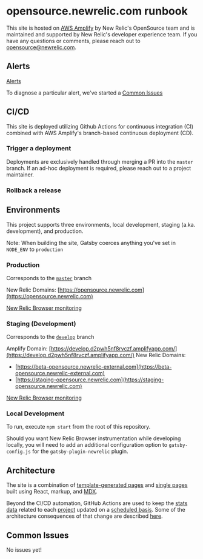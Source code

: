 # opensource.newrelic.com runbook

This site is hosted on [AWS Amplify](https://aws.amazon.com/amplify/) by New Relic's OpenSource team and is maintained and supported by New Relic's developer experience team. If you have any questions or comments, please reach out to opensource@newrelic.com.

## Alerts

[Alerts](https://staging-one.newrelic.com/launcher/nrai.launcher?launcher=eyJhY2NvdW50SWQiOjEwMTc1MTA2fQ==&pane=eyJuZXJkbGV0SWQiOiJhbGVydGluZy11aS1jbGFzc2ljLnBvbGljaWVzIiwibmF2IjoiUG9saWNpZXMiLCJwb2xpY3lJZCI6IjUzNjE3In0=&sidebars[0]=eyJuZXJkbGV0SWQiOiJucmFpLm5hdmlnYXRpb24tYmFyIiwibmF2IjoiUG9saWNpZXMifQ==)

To diagnose a particular alert, we've started a [Common Issues](#Common-Issues)

## CI/CD

This site is deployed utilizing Github Actions for continuous integration (CI) combined with AWS Amplify's branch-based continuous deployment (CD).

### Trigger a deployment

Deployments are exclusively handled through merging a PR into the `master` branch. If an ad-hoc deployment is required, please reach out to a project maintainer.

### Rollback a release

<!-- TO DO -->

## Environments

This project supports three environments, local development, staging (a.ka. development), and production.

Note: When building the site, Gatsby coerces anything you've set in `NODE_ENV` to `production`

### Production

Corresponds to the [`master`](https://github.com/newrelic/opensource-website/master/develop) branch

New Relic Domains: [https://opensource.newrelic.com](https://opensource.newrelic.com)

[New Relic Browser monitoring](https://staging-one.newrelic.com/launcher/nr1-core.explorer?launcher=eyJVTlNUQUJMRV9maWx0ZXJzIjpbeyJ0eXBlIjoic2VhcmNoUXVlcnkiLCJ2YWx1ZSI6Im9wZW5zb3VyY2UifV0sInRhZ3MiOnt9LCJ0aW1lUmFuZ2UiOnsiYmVnaW5fdGltZSI6bnVsbCwiZW5kX3RpbWUiOm51bGwsImR1cmF0aW9uIjoxODAwMDAwfSwiJGlzRmFsbGJhY2tUaW1lUmFuZ2UiOnRydWV9&pane=eyJuZXJkbGV0SWQiOiJicm93c2VyLWVudGl0eS1wcmV2aWV3LmJyb3dzZXItYXBwbGljYXRpb24tcHJldmlldyIsImlzT3ZlcnZpZXciOnRydWUsImVudGl0eUlkIjoiTVRBeE56VXhNRFo4UWxKUFYxTkZVbnhCVUZCTVNVTkJWRWxQVG53eU1UVTBOemsyTkEifQ==&sidebars[0]=eyJuZXJkbGV0SWQiOiJucjEtY29yZS5hY3Rpb25zIiwiZW50aXR5SWQiOiJNVEF4TnpVeE1EWjhRbEpQVjFORlVueEJVRkJNU1VOQlZFbFBUbnd5TVRVME56azJOQSIsInNlbGVjdGVkTmVyZGxldCI6eyJuZXJkbGV0SWQiOiJicm93c2VyLWVudGl0eS1wcmV2aWV3LmJyb3dzZXItYXBwbGljYXRpb24tcHJldmlldyIsImlzT3ZlcnZpZXciOnRydWV9fQ==)

### Staging (Development)

Corresponds to the [`develop`](https://github.com/newrelic/opensource-website/tree/develop) branch

Amplify Domain: [https://develop.d2pwh5nf8rvczf.amplifyapp.com/](https://develop.d2pwh5nf8rvczf.amplifyapp.com/)
New Relic Domains:

- [https://beta-opensource.newrelic-external.com](https://beta-opensource.newrelic-external.com)
- [https://staging-opensource.newrelic.com](https://staging-opensource.newrelic.com)

[New Relic Browser monitoring](https://staging-one.newrelic.com/launcher/nr1-core.explorer?launcher=eyJVTlNUQUJMRV9maWx0ZXJzIjpbeyJ0eXBlIjoic2VhcmNoUXVlcnkiLCJ2YWx1ZSI6Im9wZW5zb3VyY2UifV0sInRhZ3MiOnt9LCJ0aW1lUmFuZ2UiOnsiYmVnaW5fdGltZSI6bnVsbCwiZW5kX3RpbWUiOm51bGwsImR1cmF0aW9uIjoxODAwMDAwfSwiJGlzRmFsbGJhY2tUaW1lUmFuZ2UiOnRydWV9&pane=eyJuZXJkbGV0SWQiOiJicm93c2VyLWVudGl0eS1wcmV2aWV3LmJyb3dzZXItYXBwbGljYXRpb24tcHJldmlldyIsImlzT3ZlcnZpZXciOnRydWUsImVudGl0eUlkIjoiTVRBeE56VXhNRFo4UWxKUFYxTkZVbnhCVUZCTVNVTkJWRWxQVG53eU1UVTBPREl3TWciLCJhZ2dyZWdhdG9yIjoiQXZlcmFnZSJ9&sidebars[0]=eyJuZXJkbGV0SWQiOiJucjEtY29yZS5hY3Rpb25zIiwiZW50aXR5SWQiOiJNVEF4TnpVeE1EWjhRbEpQVjFORlVueEJVRkJNU1VOQlZFbFBUbnd5TVRVME9ESXdNZyIsInNlbGVjdGVkTmVyZGxldCI6eyJuZXJkbGV0SWQiOiJicm93c2VyLWVudGl0eS1wcmV2aWV3LmJyb3dzZXItYXBwbGljYXRpb24tcHJldmlldyIsImlzT3ZlcnZpZXciOnRydWV9fQ==)

### Local Development

To run, execute `npm start` from the root of this repository.

Should you want New Relic Browser instrumentation while developing locally, you will need to add an additional configuration option to `gatsby-config.js` for the `gatsby-plugin-newrelic` plugin.

## Architecture

The site is a combination of [template-generated pages](https://github.com/newrelic/opensource-website/tree/develop/src/templates) and [single pages](https://github.com/newrelic/opensource-website/tree/develop/src/pages) built using React, markup, and [MDX](https://mdxjs.com/). 

Beyond the CI/CD automation, GitHub Actions are used to keep the [stats data](https://github.com/newrelic/opensource-website/tree/develop/src/data/project-stats) related to each [project](https://github.com/newrelic/opensource-website/tree/develop/src/data/projects) updated on a [scheduled basis](https://github.com/newrelic/opensource-website/blob/develop/.github/workflows/ci.yml#L4). Some of the architecture consequences of that change are described [here](https://github.com/newrelic/opensource-website#design-choice-project-stats-automation-commits-will-appear-out-of-sync). 

## Common Issues

No issues yet!